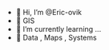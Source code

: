 - 👋 Hi, I’m @Eric-ovik
- 👀 GIS
- 🌱 I’m currently learning ...
- 💞️ Data , Maps , Systems


<!---
Eric-ovik/Eric-ovik is a ✨ special ✨ repository because its `README.md` (this file) appears on your GitHub profile.
You can click the Preview link to take a look at your changes.
--->
